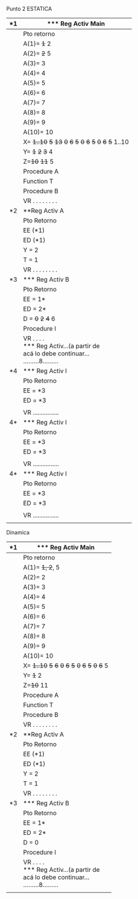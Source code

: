 Punto 2 
ESTATICA

| *1  | *** Reg Activ Main<br>                                                                     |
| --- | ------------------------------------------------------------------------------------------ |
|     | Pto retorno<br>                                                                            |
|     | A(1)= ~~1~~ 2                                                                              |
|     | A(2)= ~~2~~ 5                                                                              |
|     | A(3)= 3                                                                                    |
|     | A(4)= 4<br>                                                                                |
|     | A(5)= 5<br>                                                                                |
|     | A(6)= 6<br>                                                                                |
|     | A(7)= 7<br>                                                                                |
|     | A(8)= 8<br>                                                                                |
|     | A(9)= 9<br>                                                                                |
|     | A(10)= 10<br>                                                                              |
|     | X= ~~1..10~~ ~~5~~ ~~13~~ ~~0~~ ~~6~~ ~~5~~ ~~0~~ ~~6~~ ~~5~~ ~~0~~ ~~6~~ ~~5~~ 1..10 <br> |
|     | Y= ~~1~~ ~~2~~ ~~3~~ 4                                                                     |
|     | Z=~~10~~  ~~11~~  5<br>                                                                    |
|     | Procedure A<br>                                                                            |
|     | Function T<br>                                                                             |
|     | Procedure B<br>                                                                            |
|     | VR . . . . . . . .<br>                                                                     |
| *2  | **Reg Activ A                                                                              |
|     | Pto Retorno<br>                                                                            |
|     | EE (*1)                                                                                    |
|     | ED (*1)                                                                                    |
|     | Y = 2                                                                                      |
|     | T = 1<br>                                                                                  |
|     | VR . . . . . . . .<br>                                                                     |
| *3  | *** Reg Activ B<br>                                                                        |
|     | Pto Retorno                                                                                |
|     | EE = 1*                                                                                    |
|     | ED = 2*                                                                                    |
|     | D = ~~0~~ ~~2~~ ~~4~~ 6                                                                    |
|     | Procedure I<br>                                                                            |
|     | VR . . . .<br>*** Reg Activ…(a partir de<br>acá lo debe continuar…<br>………8………              |
| *4  | *** Reg Activ I                                                                            |
|     | Pto Retorno                                                                                |
|     | EE = *3                                                                                    |
|     | ED = *3                                                                                    |
|     |                                                                                            |
|     | VR ................                                                                        |
| 4*  | *** Reg Activ I                                                                            |
|     | Pto Retorno                                                                                |
|     | EE = *3                                                                                    |
|     | ED = *3                                                                                    |
|     |                                                                                            |
|     | VR ................                                                                        |
| 4*  | *** Reg Activ I                                                                            |
|     | Pto Retorno                                                                                |
|     | EE = *3                                                                                    |
|     | ED = *3                                                                                    |
|     |                                                                                            |
|     | VR ................                                                                        |
|     |                                                                                            |
Dinamica

| *1  | *** Reg Activ Main<br>                                                         |
| --- | ------------------------------------------------------------------------------ |
|     | Pto retorno<br>                                                                |
|     | A(1)= ~~1, 2~~, 5                                                              |
|     | A(2)= 2                                                                        |
|     | A(3)= 3                                                                        |
|     | A(4)= 4<br>                                                                    |
|     | A(5)= 5<br>                                                                    |
|     | A(6)= 6<br>                                                                    |
|     | A(7)= 7<br>                                                                    |
|     | A(8)= 8<br>                                                                    |
|     | A(9)= 9<br>                                                                    |
|     | A(10)= 10<br>                                                                  |
|     | X= ~~1..10~~ ~~5~~ ~~6~~ ~~0~~ ~~6~~ ~~5~~ ~~0~~ ~~6~~ ~~5~~ ~~0~~ ~~6~~ 5<br> |
|     | Y= ~~1~~ 2                                                                     |
|     | Z=~~10~~  11<br>                                                               |
|     | Procedure A<br>                                                                |
|     | Function T<br>                                                                 |
|     | Procedure B<br>                                                                |
|     | VR . . . . . . . .<br>                                                         |
| *2  | **Reg Activ A                                                                  |
|     | Pto Retorno<br>                                                                |
|     | EE (*1)                                                                        |
|     | ED (*1)                                                                        |
|     | Y = 2                                                                          |
|     | T = 1<br>                                                                      |
|     | VR . . . . . . . .<br>                                                         |
| *3  | *** Reg Activ B<br>                                                            |
|     | Pto Retorno                                                                    |
|     | EE = 1*                                                                        |
|     | ED = 2*                                                                        |
|     | D = 0                                                                          |
|     | Procedure I<br>                                                                |
|     | VR . . . .<br>*** Reg Activ…(a partir de<br>acá lo debe continuar…<br>………8………  |
|     |                                                                                |
